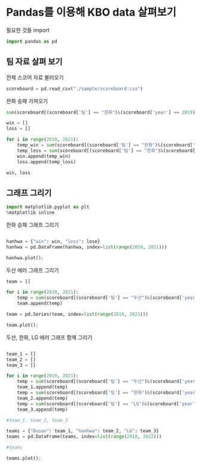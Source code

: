# Pandas를 이용해 KBO data 살펴보기

필요한 것들 import

```python
import pandas as pd
```

## 팀 자료 살펴 보기

전제 스코어 자료 불러오기

```python
scoreboard = pd.read_csv("./sample/scoreboard.csv")
```

한화 승패 가져오기

```python
sum(scoreboard[(scoreboard['팀'] == "한화")&(scoreboard['year'] == 2019)]["승패"] == "승")

win = []
loss = []

for i in range(2010, 2021):
    temp_win = sum(scoreboard[(scoreboard['팀'] == "한화")&(scoreboard['year'] == i)]["승패"] == "승")
    temp_loss = sum(scoreboard[(scoreboard['팀'] == "한화")&(scoreboard['year'] == i)]["승패"] == "패")
    win.append(temp_win)
    loss.append(temp_loss)

win, loss
```

## 그래프 그리기

```python
import matplotlib.pyplot as plt
%matplotlib inline
```

한화 승패 그래프 그리기

```python

hanhwa = {"win": win, "loss": lose}
hanhwa = pd.DataFrame(hanhwa, index=list(range(2010, 2021)))

hanhwa.plot();
```

두산 에러 그래프 그리기

```python
team = []

for i in range(2010, 2021):
    temp = sum(scoreboard[(scoreboard['팀'] == "두산")&(scoreboard['year'] == i)]["E"])
    team.append(temp)

team = pd.Series(team, index=list(range(2010, 2021)))

team.plot();
```

두산, 한화, LG 에러 그래프 함께 그리기

```python

team_1 = []
team_2 = []
team_3 = []

for i in range(2010, 2021):
    temp = sum(scoreboard[(scoreboard['팀'] == "두산")&(scoreboard['year'] == i)]["E"])
    team_1.append(temp)
    temp = sum(scoreboard[(scoreboard['팀'] == "한화")&(scoreboard['year'] == i)]["E"])
    team_2.append(temp)
    temp = sum(scoreboard[(scoreboard['팀'] == "LG")&(scoreboard['year'] == i)]["E"])
    team_3.append(temp)

#team_1, team_2, team_3

teams = {"Dusan": team_1, "hanhwa": team_2, "LG": team_3}
teams = pd.DataFrame(teams, index=list(range(2010, 2021)))

#teams

teams.plot();
```
